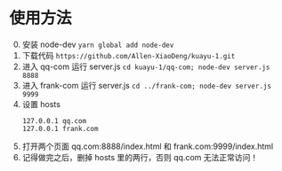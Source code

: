 
# 使用方法

0. 安装 node-dev
    `yarn global add node-dev`
1. 下载代码 
    `https://github.com/Allen-XiaoDeng/kuayu-1.git`
2. 进入 qq-com 运行 server.js
    `cd kuayu-1/qq-com; node-dev server.js 8888`
3. 进入 frank-com 运行 server.js
    `cd ../frank-com; node-dev server.js 9999`
4. 设置 hosts
    ```
    127.0.0.1 qq.com
    127.0.0.1 frank.com
    ```
5. 打开两个页面 qq.com:8888/index.html 和 frank.com:9999/index.html
6. 记得做完之后，删掉 hosts 里的两行，否则 qq.com 无法正常访问！
